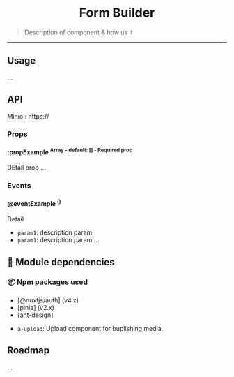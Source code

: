 <h1 align="center">Form Builder</h1>

> Description of component & how us it

---

## Usage

...

## API

Minio : https://

### Props

#### :propExample <sup>Array - default: [] - Required prop<sup>

DEtail prop
...

### Events

#### @eventExample <sup>()<sup>

Detail

- `param1`: description param
- `param1`: description param
  ...

## 🚀 Module dependencies

### 📦 Npm packages used

- [@nuxtjs/auth] (v4.x)
- [pinia] (v2.x)
- [ant-design]

* `a-upload`: Upload component for buplishing media.

## Roadmap

...

